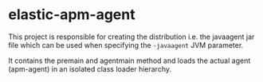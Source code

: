 # elastic-apm-agent

This project is responsible for creating the distribution i.e. the javaagent jar file which can be used when specifying the
`-javaagent` JVM parameter.

It contains the premain and agentmain method and loads the actual agent (apm-agent) in an isolated class loader hierarchy.
